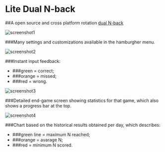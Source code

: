 # Lite Dual N-back
##A open source and cross platform rotation [dual N-back](https://4skinskywalker.github.io/Lite-Dual_N-back/)

![screenshot1](https://lh3.googleusercontent.com/-67MfE-CsJ6w/WHEOR18nKXI/AAAAAAAADlU/T7h9CaF5IwgjOIBN5mBEBBj5ss8CJ2eFACLcB/s1600/dualN-back.png)

###Many settings and customizations available in the hamburgher menu.

![screenshot2](https://lh3.googleusercontent.com/-3SUzS0nTTGE/WHikXa6Hp5I/AAAAAAAADl8/k2dIQ7r85a0v_FU4QgwaKoJ-N9eoaknjQCLcB/s1600/ldnb2.png)

###Instant input feedback: 
* ###green = correct; 
* ###orange = missed; 
* ###red = wrong.

![screenshot3](https://lh3.googleusercontent.com/-ZTh7nRRef7s/WHiksT_EX6I/AAAAAAAADmA/efSxNzh2SGcjzH7EwrE5hxpARRwQnhUtACLcB/s1600/ldnb3.png)

###Detailed end-game screen showing statistics for that game, which also shows a progress bar at the top.

![screenshot4](https://lh3.googleusercontent.com/-xHUeBF3ALe0/WHikzpBKXwI/AAAAAAAADmE/-gGMI2U40D0fkJfUfyTGCpRHsRDe8Va0wCLcB/s1600/ldnb5.png)

###Chart based on the historical results obtained per day, which describes:
* ###green line = maximum N reached; 
* ###orange = avarage N; 
* ###red = minimum N scored.